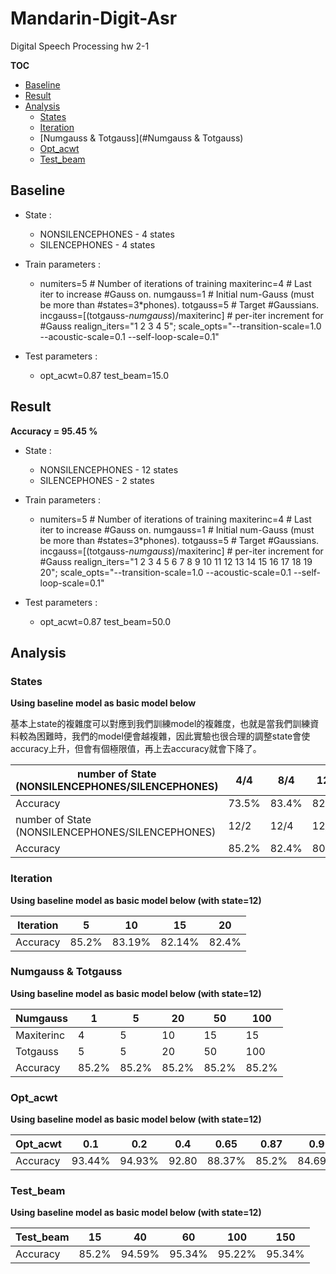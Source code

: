 # Mandarin-Digit-Asr
Digital Speech Processing hw 2-1

**TOC**

* [Baseline](#Baseline)
* [Result](#Result)
* [Analysis](#Analysis)
  * [States](#States)
  * [Iteration](#Iteration)
  * [Numgauss & Totgauss](#Numgauss & Totgauss)
  * [Opt_acwt](#Opt_acwt)
  * [Test_beam](#Test_beam)


## Baseline

- State :

  - NONSILENCEPHONES - 4 states
  - SILENCEPHONES - 4 states

- Train parameters :

  - numiters=5                                    # Number of iterations of training
    maxiterinc=4                                  # Last iter to increase #Gauss on.
    numgauss=1                                    # Initial num-Gauss (must be more than #states=3*phones).
    totgauss=5                                    # Target #Gaussians.
    incgauss=$[($totgauss-$numgauss)/$maxiterinc] # per-iter increment for #Gauss
    realign_iters="1 2 3 4 5";
    scale_opts="--transition-scale=1.0 --acoustic-scale=0.1 --self-loop-scale=0.1"

- Test parameters :

  - opt_acwt=0.87
    test_beam=15.0

## Result

**Accuracy = 95.45 %**

- State :

  - NONSILENCEPHONES - 12 states
  - SILENCEPHONES - 2 states

- Train parameters :

  - numiters=5                                    # Number of iterations of training
    maxiterinc=4                                  # Last iter to increase #Gauss on.
    numgauss=1                                    # Initial num-Gauss (must be more than #states=3*phones).
    totgauss=5                                    # Target #Gaussians.
    incgauss=$[($totgauss-$numgauss)/$maxiterinc] # per-iter increment for #Gauss
    realign_iters="1 2 3 4 5 6 7 8 9 10 11 12 13 14 15 16 17 18 19 20";
    scale_opts="--transition-scale=1.0 --acoustic-scale=0.1 --self-loop-scale=0.1"

- Test parameters :

  - opt_acwt=0.87
    test_beam=50.0



## Analysis

### States

**Using baseline model as basic model below**

基本上state的複雜度可以對應到我們訓練model的複雜度，也就是當我們訓練資料較為困難時，我們的model便會越複雜，因此實驗也很合理的調整state會使accuracy上升，但會有個極限值，再上去accuracy就會下降了。

| number of State<br />(NONSILENCEPHONES/SILENCEPHONES) | 4/4   | 8/4   | 12/4  | 16/4  |
| ----------------------------------------------------- | ----- | ----- | ----- | ----- |
| Accuracy                                              | 73.5% | 83.4% | 82.4% | 80.7% |
| number of State<br />(NONSILENCEPHONES/SILENCEPHONES) | 12/2  | 12/4  | 12/6  | 12/8  |
| Accuracy                                              | 85.2% | 82.4% | 80.3% | 43.6% |

### Iteration

**Using baseline model as basic model below (with state=12)**

| Iteration | 5     | 10   | 15   | 20   |
| ----------------------------------------------------- | ----- | ---- | ---- | ---- |
| Accuracy                                              | 85.2% | 83.19% | 82.14% | 82.4% |

### Numgauss & Totgauss

**Using baseline model as basic model below (with state=12)**

| Numgauss   | 1     | 5     | 20    | 50    | 100   |
| ---------- | ----- | ----- | ----- | ----- | ----- |
| Maxiterinc | 4     | 5     | 10    | 15    | 15    |
| Totgauss   | 5     | 5     | 20    | 50    | 100   |
| Accuracy   | 85.2% | 85.2% | 85.2% | 85.2% | 85.2% |

### Opt_acwt

**Using baseline model as basic model below (with state=12)**

| Opt_acwt | 0.1    | 0.2    | 0.4   | 0.65   | 0.87  | 0.9    | 0.95   |
| -------- | ------ | ------ | ----- | ------ | ----- | ------ | ------ |
| Accuracy | 93.44% | 94.93% | 92.80 | 88.37% | 85.2% | 84.69% | 83.88% |

### Test_beam

**Using baseline model as basic model below (with state=12)**

| Test_beam | 15    | 40     | 60     | 100    | 150    |
| --------- | ----- | ------ | ------ | ------ | ------ |
| Accuracy  | 85.2% | 94.59% | 95.34% | 95.22% | 95.34% |

